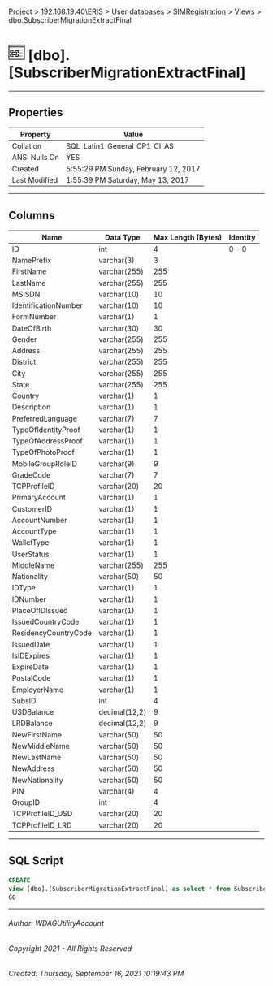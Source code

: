 #### 

[Project](../../../../index.md) > [192.168.19.40\\ERIS](../../../index.md) > [User databases](../../index.md) > [SIMRegistration](../index.md) > [Views](Views.md) > dbo.SubscriberMigrationExtractFinal

# ![Views](../../../../Images/View32.png) [dbo].[SubscriberMigrationExtractFinal]

---

## <a name="#properties"></a>Properties

| Property | Value |
|---|---|
| Collation | SQL_Latin1_General_CP1_CI_AS |
| ANSI Nulls On | YES |
| Created | 5:55:29 PM Sunday, February 12, 2017 |
| Last Modified | 1:55:39 PM Saturday, May 13, 2017 |


---

## <a name="#columns"></a>Columns

| Name | Data Type | Max Length (Bytes) | Identity |
|---|---|---|---|
| ID | int | 4 | 0 - 0 |
| NamePrefix | varchar(3) | 3 |  |
| FirstName | varchar(255) | 255 |  |
| LastName | varchar(255) | 255 |  |
| MSISDN | varchar(10) | 10 |  |
| IdentificationNumber | varchar(10) | 10 |  |
| FormNumber | varchar(1) | 1 |  |
| DateOfBirth | varchar(30) | 30 |  |
| Gender | varchar(255) | 255 |  |
| Address | varchar(255) | 255 |  |
| District | varchar(255) | 255 |  |
| City | varchar(255) | 255 |  |
| State | varchar(255) | 255 |  |
| Country | varchar(1) | 1 |  |
| Description | varchar(1) | 1 |  |
| PreferredLanguage | varchar(7) | 7 |  |
| TypeOfIdentityProof | varchar(1) | 1 |  |
| TypeOfAddressProof | varchar(1) | 1 |  |
| TypeOfPhotoProof | varchar(1) | 1 |  |
| MobileGroupRoleID | varchar(9) | 9 |  |
| GradeCode | varchar(7) | 7 |  |
| TCPProfileID | varchar(20) | 20 |  |
| PrimaryAccount | varchar(1) | 1 |  |
| CustomerID | varchar(1) | 1 |  |
| AccountNumber | varchar(1) | 1 |  |
| AccountType | varchar(1) | 1 |  |
| WalletType | varchar(1) | 1 |  |
| UserStatus | varchar(1) | 1 |  |
| MiddleName | varchar(255) | 255 |  |
| Nationality | varchar(50) | 50 |  |
| IDType | varchar(1) | 1 |  |
| IDNumber | varchar(1) | 1 |  |
| PlaceOfIDIssued | varchar(1) | 1 |  |
| IssuedCountryCode | varchar(1) | 1 |  |
| ResidencyCountryCode | varchar(1) | 1 |  |
| IssuedDate | varchar(1) | 1 |  |
| IsIDExpires | varchar(1) | 1 |  |
| ExpireDate | varchar(1) | 1 |  |
| PostalCode | varchar(1) | 1 |  |
| EmployerName | varchar(1) | 1 |  |
| SubsID | int | 4 |  |
| USDBalance | decimal(12,2) | 9 |  |
| LRDBalance | decimal(12,2) | 9 |  |
| NewFirstName | varchar(50) | 50 |  |
| NewMiddleName | varchar(50) | 50 |  |
| NewLastName | varchar(50) | 50 |  |
| NewAddress | varchar(50) | 50 |  |
| NewNationality | varchar(50) | 50 |  |
| PIN | varchar(4) | 4 |  |
| GroupID | int | 4 |  |
| TCPProfileID_USD | varchar(20) | 20 |  |
| TCPProfileID_LRD | varchar(20) | 20 |  |


---

## <a name="#sqlscript"></a>SQL Script

```sql
CREATE 
view [dbo].[SubscriberMigrationExtractFinal] as select * from SubscriberMigrationExtract7
GO

```


---

###### Author:  WDAGUtilityAccount

###### Copyright 2021 - All Rights Reserved

###### Created: Thursday, September 16, 2021 10:19:43 PM

